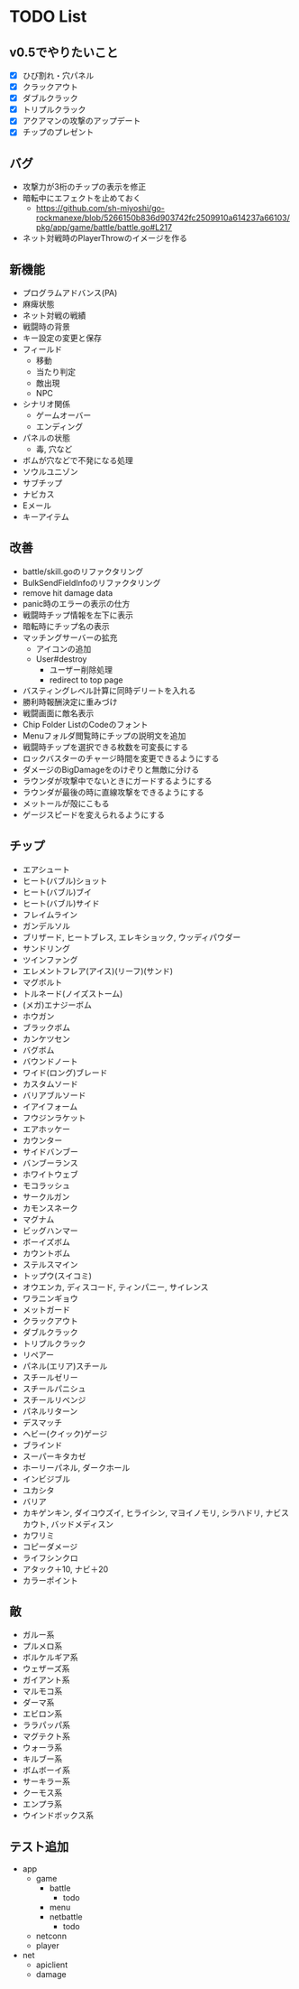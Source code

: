 # TODO List

## v0.5でやりたいこと

- [x] ひび割れ・穴パネル
- [x] クラックアウト
- [x] ダブルクラック
- [x] トリプルクラック
- [x] アクアマンの攻撃のアップデート
- [x] チップのプレゼント

## バグ

- 攻撃力が3桁のチップの表示を修正
- 暗転中にエフェクトを止めておく
  - https://github.com/sh-miyoshi/go-rockmanexe/blob/5266150b836d903742fc2509910a614237a66103/pkg/app/game/battle/battle.go#L217
- ネット対戦時のPlayerThrowのイメージを作る

## 新機能

- プログラムアドバンス(PA)
- 麻痺状態
- ネット対戦の戦績
- 戦闘時の背景
- キー設定の変更と保存
- フィールド
  - 移動
  - 当たり判定
  - 敵出現
  - NPC
- シナリオ関係
  - ゲームオーバー
  - エンディング
- パネルの状態
  - 毒, 穴など
- ボムが穴などで不発になる処理
- ソウルユニゾン
- サブチップ
- ナビカス
- Eメール
- キーアイテム

## 改善

- battle/skill.goのリファクタリング
- BulkSendFieldInfoのリファクタリング
- remove hit damage data
- panic時のエラーの表示の仕方
- 戦闘時チップ情報を左下に表示
- 暗転時にチップ名の表示
- マッチングサーバーの拡充
  - アイコンの追加
  - User#destroy
    - ユーザー削除処理
    - redirect to top page
- バスティングレベル計算に同時デリートを入れる
- 勝利時報酬決定に重みづけ
- 戦闘画面に敵名表示
- Chip Folder ListのCodeのフォント
- Menuフォルダ閲覧時にチップの説明文を追加
- 戦闘時チップを選択できる枚数を可変長にする
- ロックバスターのチャージ時間を変更できるようにする
- ダメージのBigDamageをのけぞりと無敵に分ける
- ラウンダが攻撃中でないときにガードするようにする
- ラウンダが最後の時に直線攻撃をできるようにする
- メットールが殻にこもる
- ゲージスピードを変えられるようにする

## チップ

- エアシュート
- ヒート(バブル)ショット
- ヒート(バブル)ブイ
- ヒート(バブル)サイド
- フレイムライン
- ガンデルソル
- ブリザード, ヒートブレス, エレキショック, ウッディパウダー
- サンドリング
- ツインファング
- エレメントフレア(アイス)(リーフ)(サンド)
- マグボルト
- トルネード(ノイズストーム)
- (メガ)エナジーボム
- ホウガン
- ブラックボム
- カンケツセン
- バグボム
- バウンドノート
- ワイド(ロング)ブレード
- カスタムソード
- バリアブルソード
- イアイフォーム
- フウジンラケット
- エアホッケー
- カウンター
- サイドバンブー
- バンブーランス
- ホワイトウェブ
- モコラッシュ
- サークルガン
- カモンスネーク
- マグナム
- ビッグハンマー
- ボーイズボム
- カウントボム
- ステルスマイン
- トップウ(スイコミ)
- オウエンカ, ディスコード, ティンパニー, サイレンス
- ワラニンギョウ
- メットガード
- クラックアウト
- ダブルクラック
- トリプルクラック
- リペアー
- パネル(エリア)スチール
- スチールゼリー
- スチールパニシュ
- スチールリベンジ
- パネルリターン
- デスマッチ
- ヘビー(クイック)ゲージ
- ブラインド
- スーパーキタカゼ
- ホーリーパネル, ダークホール
- インビジブル
- ユカシタ
- バリア
- カキゲンキン, ダイコウズイ, ヒライシン, マヨイノモリ, シラハドリ, ナビスカウト, バッドメディスン
- カワリミ
- コピーダメージ
- ライフシンクロ
- アタック＋10, ナビ＋20
- カラーポイント

## 敵

- ガルー系
- プルメロ系
- ボルケルギア系
- ウェザーズ系
- ガイアント系
- マルモコ系
- ダーマ系
- エビロン系
- ララパッパ系
- マグテクト系
- ウォーラ系
- キルブー系
- ボムボーイ系
- サーキラー系
- クーモス系
- エンプラ系
- ウインドボックス系

## テスト追加

- app
  - game
    - battle
      - todo
    - menu
    - netbattle
      - todo
  - netconn
  - player
- net
  - apiclient
  - damage
